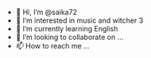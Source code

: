 - 👋 Hi, I’m @saika72
- 👀 I’m interested in music and witcher 3
- 🌱 I’m currently learning English
- 💞️ I’m looking to collaborate on ...
- 📫 How to reach me ...

<!---
saika72/saika72 is a ✨ special ✨ repository because its `README.md` (this file) appears on your GitHub profile.
You can click the Preview link to take a look at your changes.
--->
